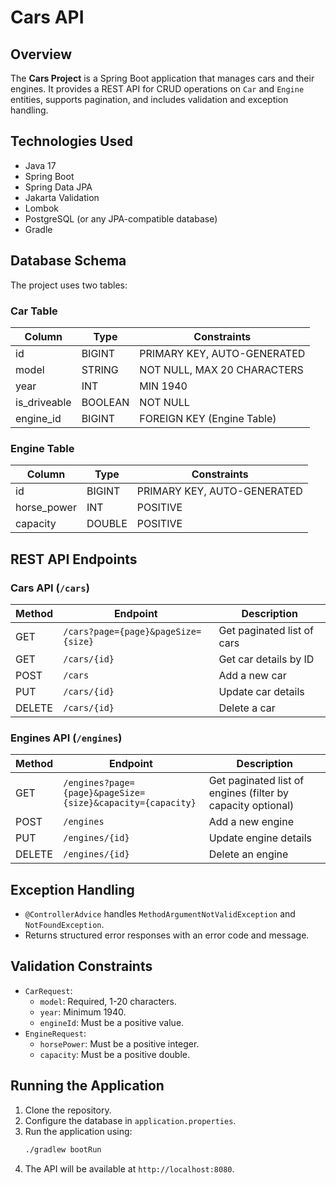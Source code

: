 # Cars API

## Overview
The **Cars Project** is a Spring Boot application that manages cars and their engines. It provides a REST API for CRUD operations on `Car` and `Engine` entities, supports pagination, and includes validation and exception handling.

## Technologies Used
- Java 17
- Spring Boot
- Spring Data JPA
- Jakarta Validation
- Lombok
- PostgreSQL (or any JPA-compatible database)
- Gradle

## Database Schema
The project uses two tables:

### Car Table
| Column       | Type    | Constraints |
|-------------|--------|------------|
| id          | BIGINT | PRIMARY KEY, AUTO-GENERATED |
| model       | STRING | NOT NULL, MAX 20 CHARACTERS |
| year        | INT    | MIN 1940    |
| is_driveable | BOOLEAN | NOT NULL |
| engine_id   | BIGINT | FOREIGN KEY (Engine Table) |

### Engine Table
| Column       | Type    | Constraints |
|-------------|--------|------------|
| id          | BIGINT | PRIMARY KEY, AUTO-GENERATED |
| horse_power | INT    | POSITIVE    |
| capacity    | DOUBLE | POSITIVE    |

## REST API Endpoints

### Cars API (`/cars`)
| Method | Endpoint | Description |
|--------|---------|-------------|
| GET    | `/cars?page={page}&pageSize={size}` | Get paginated list of cars |
| GET    | `/cars/{id}` | Get car details by ID |
| POST   | `/cars` | Add a new car |
| PUT    | `/cars/{id}` | Update car details |
| DELETE | `/cars/{id}` | Delete a car |

### Engines API (`/engines`)
| Method | Endpoint | Description |
|--------|---------|-------------|
| GET    | `/engines?page={page}&pageSize={size}&capacity={capacity}` | Get paginated list of engines (filter by capacity optional) |
| POST   | `/engines` | Add a new engine |
| PUT    | `/engines/{id}` | Update engine details |
| DELETE | `/engines/{id}` | Delete an engine |

## Exception Handling
- `@ControllerAdvice` handles `MethodArgumentNotValidException` and `NotFoundException`.
- Returns structured error responses with an error code and message.

## Validation Constraints
- `CarRequest`:
    - `model`: Required, 1-20 characters.
    - `year`: Minimum 1940.
    - `engineId`: Must be a positive value.
- `EngineRequest`:
    - `horsePower`: Must be a positive integer.
    - `capacity`: Must be a positive double.

## Running the Application
1. Clone the repository.
2. Configure the database in `application.properties`.
3. Run the application using:
   ```sh
   ./gradlew bootRun
   ```
4. The API will be available at `http://localhost:8080`.
